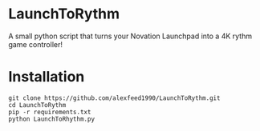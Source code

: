 # LaunchToRythm

A small python script that turns your Novation Launchpad into a 4K rythm game controller!

# Installation

```
git clone https://github.com/alexfeed1990/LaunchToRythm.git
cd LaunchToRythm
pip -r requirements.txt
python LaunchToRhythm.py
```
